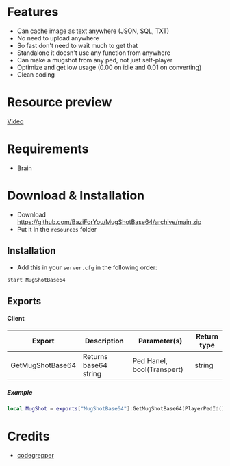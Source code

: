 # Features
- Can cache image as text anywhere (JSON, SQL, TXT)
- No need to upload anywhere
- So fast don't need to wait much to get that
- Standalone it doesn't use any function from anywhere
- Can make a mugshot from any ped, not just self-player
- Optimize and get low usage (0.00 on idle and 0.01 on converting)
- Clean coding

# Resource preview
[Video](https://youtu.be/DHog499Fkkk)

# Requirements
- Brain

# Download & Installation

- Download https://github.com/BaziForYou/MugShotBase64/archive/main.zip
- Put it in the `resources` folder 

## Installation	
- Add this in your `server.cfg` in the following order:
```bash
start MugShotBase64
```

## Exports	
#### Client

| Export                         | Description                               | Parameter(s)  | Return type          |
|--------------------------------|-------------------------------------------|---------------|----------------------|
| GetMugShotBase64               | Returns base64 string                     | Ped Hanel, bool(Transpert)   | string |

##### Example

```lua
local MugShot = exports["MugShotBase64"]:GetMugShotBase64(PlayerPedId(), true)
```

# Credits
- [codegrepper](https://web.archive.org/web/20250325103502/https://www.grepper.com/answers/722607/get+image+base64+javascript)
